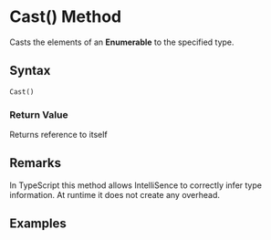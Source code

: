 # Cast() Method
Casts the elements of an **Enumerable** to the specified type.


## Syntax
```
Cast()
```

### Return Value
Returns reference to itself


## Remarks
In TypeScript this method allows IntelliSence to correctly infer type information. At runtime it does not create any overhead.


## Examples

